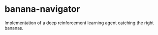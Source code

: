 # banana-navigator
Implementation of a deep reinforcement learning agent catching the right bananas.
